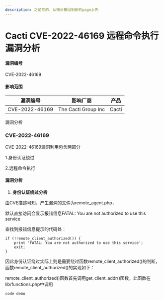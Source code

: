 ```yaml
---
description: 之前写的，从微步搬回到新的page上先
---
```


# Cacti CVE-2022-46169 远程命令执行漏洞分析

#### 漏洞编号

CVE-2022-46169

#### 影响范围

| 漏洞编号           | 影响厂商                | 产品    |
| -------------- | ------------------- | ----- |
| CVE-2022-46169 | The Cacti Group Inc | Cacti |



漏洞分析

### **CVE-2022-46169**

CVE-2022-46169漏洞利用包含两部分

1.身份认证绕过

2.远程命令执行

#### **漏洞分析**

1. **身份认证绕过分析**

由CVE描述可知，产生漏洞的文件为remote\_agent.php，

默认直接访问会显示报错信息FATAL: You are not authorized to use this service

查找到报错信息提示的代码处：

```
if (!remote_client_authorized()) {
    print 'FATAL: You are not authorized to use this service';
    exit;
}
```

因此身份认证绕过实际上则是需要绕过函数remote\_client\_authorized()的判断，函数remote\_client\_authorized()的实现如下：



remote\_client\_authorized()函数首先调用get\_client\_addr()函数，此函数在lib/functions.php中调用



```
code demo
```
